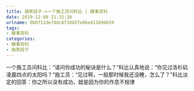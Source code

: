 ```yaml
---
title: 搞笑段子->一个施工员问科比 | 糗事百科
date: 2019-12-09 21:32:16
urlname: 0b0712de7ddc8f3db57e66ed11694659
tags: 
- 糗事百科
categories:
- 糗事百科
- 搞笑段子
---
```

一个施工员问科比：“请问你成功的秘诀是什么？”科比认真地说：“你见过洛杉矶凌晨四点的太阳吗？”施工员：“见过啊，一般那时候我还没睡，怎么了？”科比淡定的回答：你之所以没有成功，就是因为你的作息不规律


